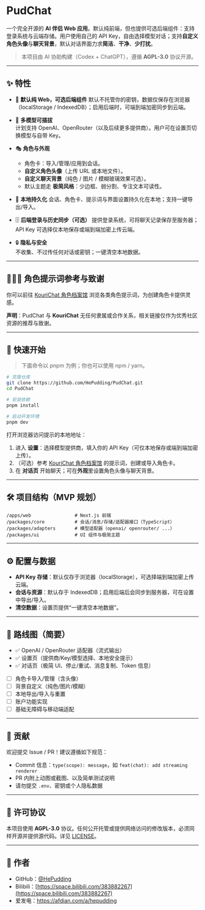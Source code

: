 # PudChat

一个完全开源的 **AI 伴侣 Web 应用**。默认纯前端，但也提供可选后端组件：支持登录系统与云端存储。用户使用自己的 API Key，自由选择模型对话；支持**自定义角色头像**与**聊天背景**，默认对话界面力求**简洁**、**干净**、**少打扰**。

> 本项目由 AI 协助构建（Codex + ChatGPT），遵循 **AGPL-3.0** 协议开源。

---

## ✨ 特性

- 🧩 **默认纯 Web，可选后端组件**
  默认不托管你的密钥，数据仅保存在浏览器（localStorage / IndexedDB）；启用后端时，可端到端加密同步到云端。

- 🔌 **多模型可插拔**  
  计划支持 OpenAI、OpenRouter（以及后续更多提供商）。用户可在设置页切换模型与自带 Key。

- 🎭 **角色与外观**  
  - 角色卡：导入/管理/应用到会话。  
  - **自定义角色头像**（上传 URL 或本地文件）。  
  - **自定义聊天背景**（纯色 / 图片 / 模糊玻璃效果可选）。  
  - 默认主题走 **极简风格**：少边框、弱分割、专注文本可读性。

- 💾 **本地持久化**
  会话、角色卡、提示词与界面设置持久化在本地；支持一键导出/导入。

- 🗄️ **后端登录与历史同步（可选）**
  提供登录系统，可将聊天记录保存至服务器；API Key 可选择仅本地保存或端到端加密上传云端。

- 🔒 **隐私与安全**  
  不收集、不过传任何对话或密钥；一键清空本地数据。

---

## 🧑‍🤝‍🧑 角色提示词参考与致谢

你可以前往 [KouriChat 角色档案馆](https://kourichat.com) 浏览各类角色提示词，为创建角色卡提供灵感。

**声明**：PudChat 与 **KouriChat** 无任何隶属或合作关系，相关链接仅作为优秀社区资源的推荐与致谢。

---

## 🚀 快速开始

> 下面命令以 pnpm 为例；你也可以使用 npm / yarn。

```bash
# 克隆仓库
git clone https://github.com/HePudding/PudChat.git
cd PudChat

# 安装依赖
pnpm install

# 启动开发环境
pnpm dev
````

打开浏览器访问提示的本地地址：

1. 进入 **设置**：选择模型提供商，填入你的 API Key（可仅本地保存或端到端加密上传）。
2. （可选）参考 [KouriChat 角色档案馆](https://kourichat.com) 的提示词，创建或导入角色卡。
3. 在 **对话页** 开始聊天；可在**外观**里设置角色头像与聊天背景。

---

## 🛠️ 项目结构（MVP 规划）

```
/apps/web                # Next.js 前端
/packages/core           # 会话/消息/存储/适配器接口（TypeScript）
/packages/adapters       # 模型适配器（openai/ openrouter/ ...）
/packages/ui             # UI 组件与极简主题
```

---

## ⚙️ 配置与数据

* **API Key 存储**：默认仅存于浏览器（localStorage），可选择端到端加密上传云端。
* **会话与资源**：默认存于 IndexedDB；启用后端后会同步到服务器，可在设置中导出/导入。
* **清空数据**：设置页提供“一键清空本地数据”。

---

## 🧭 路线图（简要）

*  ✅ OpenAI / OpenRouter 适配器（流式输出）
*  ✅ 设置页（提供商/Key/模型选择、本地安全提示）
*  ✅ 对话页（极简 UI、停止/重试、消息复制、Token 信息）
* [ ] 角色卡导入/管理（含头像）
* [ ] 背景自定义（纯色/图片/模糊）
* [ ] 本地导出/导入与重置
* [ ] 账户功能实现
* [ ] 基础无障碍与移动端适配

---

## 🤝 贡献

欢迎提交 Issue / PR！建议遵循如下规范：

* Commit 信息：`type(scope): message`，如 `feat(chat): add streaming renderer`
* PR 内附上动图或截图、以及简单测试说明
* 请勿提交 `.env`、密钥或个人隐私数据

---

## 📜 许可协议

本项目使用 **AGPL-3.0** 协议。任何公开托管或提供网络访问的修改版本，必须同样开源并提供源代码。详见 [LICENSE](./LICENSE)。

---

## 👤 作者

* GitHub：[@HePudding](https://github.com/HePudding)
* Bilibili：[https://space.bilibili.com/383882267](https://space.bilibili.com/383882267)
* 爱发电：https://afdian.com/a/hepudding
